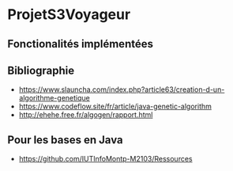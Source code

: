 # ProjetS3Voyageur

## Fonctionalités implémentées

## Bibliographie

* https://www.slauncha.com/index.php?article63/creation-d-un-algorithme-genetique
* https://www.codeflow.site/fr/article/java-genetic-algorithm
* http://ehehe.free.fr/algogen/rapport.html

## Pour les bases en Java

* https://github.com/IUTInfoMontp-M2103/Ressources
